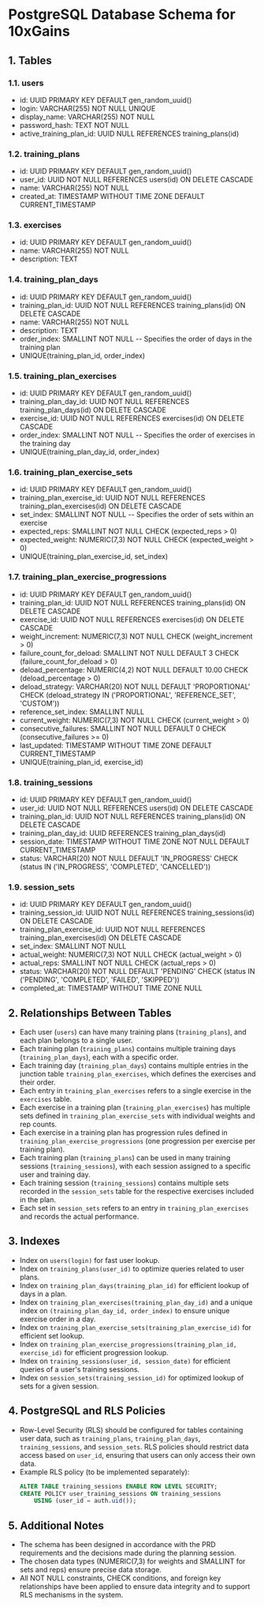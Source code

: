 # PostgreSQL Database Schema for 10xGains

## 1. Tables

### 1.1. users
- id: UUID PRIMARY KEY DEFAULT gen_random_uuid()
- login: VARCHAR(255) NOT NULL UNIQUE
- display_name: VARCHAR(255) NOT NULL
- password_hash: TEXT NOT NULL
- active_training_plan_id: UUID NULL REFERENCES training_plans(id)

### 1.2. training_plans
- id: UUID PRIMARY KEY DEFAULT gen_random_uuid()
- user_id: UUID NOT NULL REFERENCES users(id) ON DELETE CASCADE
- name: VARCHAR(255) NOT NULL
- created_at: TIMESTAMP WITHOUT TIME ZONE DEFAULT CURRENT_TIMESTAMP

### 1.3. exercises
- id: UUID PRIMARY KEY DEFAULT gen_random_uuid()
- name: VARCHAR(255) NOT NULL
- description: TEXT

### 1.4. training_plan_days
- id: UUID PRIMARY KEY DEFAULT gen_random_uuid()
- training_plan_id: UUID NOT NULL REFERENCES training_plans(id) ON DELETE CASCADE
- name: VARCHAR(255) NOT NULL
- description: TEXT
- order_index: SMALLINT NOT NULL  -- Specifies the order of days in the training plan
- UNIQUE(training_plan_id, order_index)

### 1.5. training_plan_exercises
- id: UUID PRIMARY KEY DEFAULT gen_random_uuid()
- training_plan_day_id: UUID NOT NULL REFERENCES training_plan_days(id) ON DELETE CASCADE
- exercise_id: UUID NOT NULL REFERENCES exercises(id) ON DELETE CASCADE
- order_index: SMALLINT NOT NULL  -- Specifies the order of exercises in the training day
- UNIQUE(training_plan_day_id, order_index)

### 1.6. training_plan_exercise_sets
- id: UUID PRIMARY KEY DEFAULT gen_random_uuid()
- training_plan_exercise_id: UUID NOT NULL REFERENCES training_plan_exercises(id) ON DELETE CASCADE
- set_index: SMALLINT NOT NULL  -- Specifies the order of sets within an exercise
- expected_reps: SMALLINT NOT NULL CHECK (expected_reps > 0)
- expected_weight: NUMERIC(7,3) NOT NULL CHECK (expected_weight > 0)
- UNIQUE(training_plan_exercise_id, set_index)

### 1.7. training_plan_exercise_progressions
- id: UUID PRIMARY KEY DEFAULT gen_random_uuid()
- training_plan_id: UUID NOT NULL REFERENCES training_plans(id) ON DELETE CASCADE
- exercise_id: UUID NOT NULL REFERENCES exercises(id) ON DELETE CASCADE
- weight_increment: NUMERIC(7,3) NOT NULL CHECK (weight_increment > 0)
- failure_count_for_deload: SMALLINT NOT NULL DEFAULT 3 CHECK (failure_count_for_deload > 0)
- deload_percentage: NUMERIC(4,2) NOT NULL DEFAULT 10.00 CHECK (deload_percentage > 0)
- deload_strategy: VARCHAR(20) NOT NULL DEFAULT 'PROPORTIONAL' CHECK (deload_strategy IN ('PROPORTIONAL', 'REFERENCE_SET', 'CUSTOM'))
- reference_set_index: SMALLINT NULL
- current_weight: NUMERIC(7,3) NOT NULL CHECK (current_weight > 0)
- consecutive_failures: SMALLINT NOT NULL DEFAULT 0 CHECK (consecutive_failures >= 0)
- last_updated: TIMESTAMP WITHOUT TIME ZONE DEFAULT CURRENT_TIMESTAMP
- UNIQUE(training_plan_id, exercise_id)

### 1.8. training_sessions
- id: UUID PRIMARY KEY DEFAULT gen_random_uuid()
- user_id: UUID NOT NULL REFERENCES users(id) ON DELETE CASCADE
- training_plan_id: UUID NOT NULL REFERENCES training_plans(id) ON DELETE CASCADE
- training_plan_day_id: UUID REFERENCES training_plan_days(id)
- session_date: TIMESTAMP WITHOUT TIME ZONE NOT NULL DEFAULT CURRENT_TIMESTAMP
- status: VARCHAR(20) NOT NULL DEFAULT 'IN_PROGRESS' CHECK (status IN ('IN_PROGRESS', 'COMPLETED', 'CANCELLED'))

### 1.9. session_sets
- id: UUID PRIMARY KEY DEFAULT gen_random_uuid()
- training_session_id: UUID NOT NULL REFERENCES training_sessions(id) ON DELETE CASCADE
- training_plan_exercise_id: UUID NOT NULL REFERENCES training_plan_exercises(id) ON DELETE CASCADE
- set_index: SMALLINT NOT NULL
- actual_weight: NUMERIC(7,3) NOT NULL CHECK (actual_weight > 0)
- actual_reps: SMALLINT NOT NULL CHECK (actual_reps > 0)
- status: VARCHAR(20) NOT NULL DEFAULT 'PENDING' CHECK (status IN ('PENDING', 'COMPLETED', 'FAILED', 'SKIPPED'))
- completed_at: TIMESTAMP WITHOUT TIME ZONE NULL

## 2. Relationships Between Tables

- Each user (`users`) can have many training plans (`training_plans`), and each plan belongs to a single user.
- Each training plan (`training_plans`) contains multiple training days (`training_plan_days`), each with a specific order.
- Each training day (`training_plan_days`) contains multiple entries in the junction table `training_plan_exercises`, which defines the exercises and their order.
- Each entry in `training_plan_exercises` refers to a single exercise in the `exercises` table.
- Each exercise in a training plan (`training_plan_exercises`) has multiple sets defined in `training_plan_exercise_sets` with individual weights and rep counts.
- Each exercise in a training plan has progression rules defined in `training_plan_exercise_progressions` (one progression per exercise per training plan).
- Each training plan (`training_plans`) can be used in many training sessions (`training_sessions`), with each session assigned to a specific user and training day.
- Each training session (`training_sessions`) contains multiple sets recorded in the `session_sets` table for the respective exercises included in the plan.
- Each set in `session_sets` refers to an entry in `training_plan_exercises` and records the actual performance.

## 3. Indexes

- Index on `users(login)` for fast user lookup.
- Index on `training_plans(user_id)` to optimize queries related to user plans.
- Index on `training_plan_days(training_plan_id)` for efficient lookup of days in a plan.
- Index on `training_plan_exercises(training_plan_day_id)` and a unique index on `(training_plan_day_id, order_index)` to ensure unique exercise order in a day.
- Index on `training_plan_exercise_sets(training_plan_exercise_id)` for efficient set lookup.
- Index on `training_plan_exercise_progressions(training_plan_id, exercise_id)` for efficient progression lookup.
- Index on `training_sessions(user_id, session_date)` for efficient queries of a user's training sessions.
- Index on `session_sets(training_session_id)` for optimized lookup of sets for a given session.

## 4. PostgreSQL and RLS Policies

- Row-Level Security (RLS) should be configured for tables containing user data, such as `training_plans`, `training_plan_days`, `training_sessions`, and `session_sets`. RLS policies should restrict data access based on `user_id`, ensuring that users can only access their own data.
- Example RLS policy (to be implemented separately):
  ```sql
  ALTER TABLE training_sessions ENABLE ROW LEVEL SECURITY;
  CREATE POLICY user_training_sessions ON training_sessions
      USING (user_id = auth.uid());
  ```

## 5. Additional Notes

- The schema has been designed in accordance with the PRD requirements and the decisions made during the planning session.
- The chosen data types (NUMERIC(7,3) for weights and SMALLINT for sets and reps) ensure precise data storage.
- All NOT NULL constraints, CHECK conditions, and foreign key relationships have been applied to ensure data integrity and to support RLS mechanisms in the system. 
